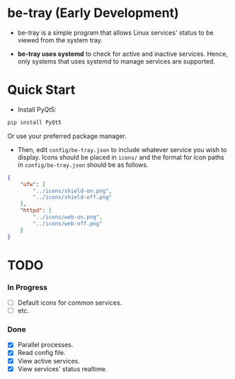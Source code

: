 # be-tray (Early Development)


- be-tray is a simple program that allows Linux services' status to be viewed from the system tray.


- **be-tray uses systemd** to check for active and inactive services. Hence, only systems that uses systemd to manage services are supported.


# Quick Start


- Install PyQt5:

```sh
pip install PyQt5
```

Or use your preferred package manager.


- Then, edit `config/be-tray.json` to include whatever service you wish to display. Icons should be placed in `icons/` and the format for icon paths in `config/be-tray.json` should be as follows.

```json
{
    "ufw": [
        "../icons/shield-on.png",
        "../icons/shield-off.png"
    ],
    "httpd": [
        "../icons/web-on.png",
        "../icons/web-off.png"
    ]
}
```


# TODO


### In Progress
- [ ] Default icons for common services.
- [ ] etc.

### Done    
- [x] Parallel processes.
- [x] Read config file.
- [x] View active services.
- [x] View services' status realtime.
